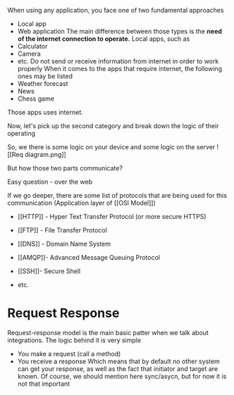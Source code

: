When using any application, you face one of two fundamental approaches
- Local app
- Web application
The main difference between those types is the **need of the internet connection to operate.** 
Local apps, such as
- Calculator
- Camera
- etc.
Do not send or receive information from internet in order to work properly 
When it comes to the apps that require internet, the following ones may be listed
- Weather forecast
- News
- Chess game

Those apps uses internet.

Now, let's pick up the second category and break down the logic of their operating

So, we there is some logic on your device and some logic on the server
![[Req diagram.png]]

But how those two parts communicate?

Easy question - over the web

If we go deeper, there are some list of protocols that are being used for this communication (Application layer of [[OSI Model]])

-  [[HTTP]] - Hyper Text Transfer Protocol (or more secure HTTPS)
  
- [[FTP]] - File Transfer Protocol
  
- [[DNS]] - Domain Name System
  
- [[AMQP]]- Advanced Message Queuing Protocol
  
- [[SSH]]- Secure Shell
  
- etc.

# Request Response

Request-response model is the main basic patter when we talk about integrations. The logic behind it is very simple
- You make a request (call a method)
- You receive a response
Which means that by default no other system can get your response, as well as the fact that initiator and target are known.
Of course, we should mention here sync/asycn, but for now it is not that important